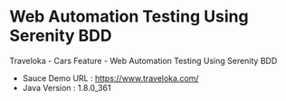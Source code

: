 # Web Automation Testing Using Serenity BDD
Traveloka - Cars Feature - Web Automation Testing Using Serenity BDD

- Sauce Demo URL : https://www.traveloka.com/
- Java Version : 1.8.0_361

